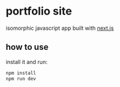 # portfolio site

isomorphic javascript app built with [next.js](https://github.com/zeit/next.js)

## how to use

install it and run:

```bash
npm install
npm run dev
```

